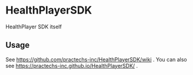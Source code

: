 # HealthPlayerSDK
HealthPlayer SDK itself
## Usage 
See https://github.com/practechs-inc/HealthPlayerSDK/wiki .
You can also see https://practechs-inc.github.io/HealthPlayerSDK/ .
